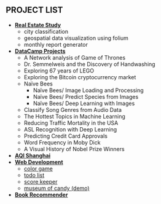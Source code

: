 ## PROJECT LIST
- **[Real Estate Study](real_estate_study)**
    - city classification
    - geospatial data visualization using folium
    - monthly report generator
- **[DataCamp Projects](datacamp_projects)**
    - A Network analysis of Game of Thrones
    - Dr. Semmelweis and the Discovery of Handwashing
    - Exploring 67 years of LEGO
    - Exploring the Bitcoin cryptocurrency market
    - Naïve Bees
        - Naïve Bees/ Image Loading and Processing
        - Naïve Bees/ Predict Species from Images
        - Naïve Bees/ Deep Learning with Images
    - Classify Song Genres from Audio Data
    - The Hottest Topics in Machine Learning
    - Reducing Traffic Mortality in the USA
    - ASL Recognition with Deep Learning
    - Predicting Credit Card Approvals
    - Word Frequency in Moby Dick
    - A Visual History of Nobel Prize Winners
- **[AQI Shanghai](aqi_shanghai)**
- **[Web Development](web_development)**
    - [color game](web_development/color_game/colorGame.html)
    - [todo list](web_development/todo_list/index.html)
    - [score keeper](web_development/score_keeper/scoreKeeper.html)
    - [museum of candy (demo)](web_development/museum_of_candy/index.html)
- **[Book Recommender](book_recommender)**
